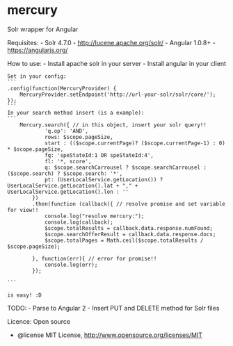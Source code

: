 # mercury
Solr wrapper for Angular

Requisites:
    - Solr 4.7.0 - http://lucene.apache.org/solr/
    - Angular 1.0.8+ - https://angularjs.org/

How to use:
    - Install apache solr in your server
    - Install angular in your client

    Set in your config:
    ```
    .config(function(MercuryProvider) {
        MercuryProvider.setEndpoint('http://url-your-solr/solr/core/');
    });
    ```
    In your search method insert (is a example):
    ```
        Mercury.search({ // in this object, insert your solr query!!
                'q.op': 'AND',
                rows: $scope.pageSize,
                start : (($scope.currentPage)? ($scope.currentPage-1) : 0) * $scope.pageSize,
                fq: 'speStateId:1 OR speStateId:4',
                fl: '*, score',
                q: $scope.searchCarrousel ? $scope.searchCarrousel : ($scope.search) ? $scope.search: '*',
                pt: (UserLocalService.getLocation()) ? UserLocalService.getLocation().lat + "," + UserLocalService.getLocation().lon : ''
            })
            .then(function (callback){ // resolve promise and set variable for view!!
                console.log("resolve mercury:");
                console.log(callback);
                $scope.totalResults = callback.data.response.numFound;
                $scope.searchOfferResult = callback.data.response.docs;
                $scope.totalPages = Math.ceil($scope.totalResults / $scope.pageSize);

            }, function(err){ // error for promise!!
                console.log(err);
            });

    ```

    is easy! :D

TODO:
    - Parse to Angular 2
    - Insert PUT and DELETE method for Solr files


Licence:
Open source
 * @license MIT License, http://www.opensource.org/licenses/MIT